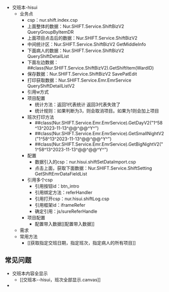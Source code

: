 

- 交班本-hisui
	- 业务点
		- csp：nur.shift.index.csp
		- 上面整体的数据：Nur.SHIFT.Service.ShiftBizV2   QueryGroupByItemDR
		- 上面项目点击后的数据：Nur.SHIFT.Service.ShiftBizV2
		- 中间统计区：Nur.SHIFT.Service.ShiftBizV2  GetMiddleInfo
		- 下面病人的数据：Nur.SHIFT.Service.ShiftBizV2  QueryShiftDetailList
		- 下面左边数据：##class(Nur.SHIFT.Service.ShiftBizV2).GetShiftItem(WardID)
		- 保存数据：Nur.SHIFT.Service.ShiftBizV2  SavePatEdit
		- 打印获取数据：Nur.SHIFT.Service.Emr.EmrService  QueryShiftDetailListV2
		- 引用w方式
		- 项目配置
			- 统计方法：返回1代表统计  返回3代表失效了
			- 统计规则：如果判断为3，则会取消项目。如果为1则会加上项目
		- 班次打印方法
			- ##class(Nur.SHIFT.Service.Emr.EmrService).GetDayV2("1^58^13^2023-11-13^@@^@@^Y^")
			- ##class(Nur.SHIFT.Service.Emr.EmrService).GetSmallNightV2("1^58^13^2023-11-13^@@^@@^Y^")
			- ##class(Nur.SHIFT.Service.Emr.EmrService).GetBigNightV2("1^58^13^2023-11-13^@@^@@^Y^")
		- 配置
			- 数据引入的csp：nur.hisui.shiftSetDataImport.csp
			- 点击上面，获取下面数据：Nur.SHIFT.Service.ShiftSetting  GetShiftEmrDataFieldList
		- 引用多个csp
			- 引用按钮id：btn_intro
			- 引用绑定方法：referHandler
			- 引用打开csp：nur.hisui.shiftLog.csp
			- 引用框架id：iframeRefer
			- 确定引用：js/sureReferHandle
		- 项目配置
			- 配置带入数据[[配置带入数据]]
	- 需求
	- 常用方法
		- [[获取指定交班日期，指定班次，指定病人的所有项目]]






## 常见问题

- 交班本内容全显示
	- [[交班本--hisui，班次全部显示.canvas]]
- 